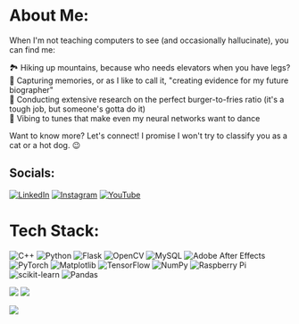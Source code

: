 # About Me:
When I'm not teaching computers to see (and occasionally hallucinate), you can find me:

🏞️ Hiking up mountains, because who needs elevators when you have legs?<br>
📸 Capturing memories, or as I like to call it, "creating evidence for my future biographer"<br>
🍔 Conducting extensive research on the perfect burger-to-fries ratio (it's a tough job, but someone's gotta do it)<br>
🎵 Vibing to tunes that make even my neural networks want to dance

Want to know more? Let's connect! I promise I won't try to classify you as a cat or a hot dog. 😉


## Socials:
[![LinkedIn](https://img.shields.io/badge/LinkedIn-%230077B5.svg?logo=linkedin&logoColor=white)](https://linkedin.com/in/https://www.linkedin.com/in/manik-singh-sarmaal-66b291261/) [![Instagram](https://img.shields.io/badge/Instagram-%23E4405F.svg?logo=Instagram&logoColor=white)](https://instagram.com/https://www.instagram.com/maniksarmaal/) [![YouTube](https://img.shields.io/badge/YouTube-%23FF0000.svg?logo=YouTube&logoColor=white)](https://youtube.com/@https://www.youtube.com/@maniksarmaal) 

# Tech Stack:
![C++](https://img.shields.io/badge/c++-%2300599C.svg?style=for-the-badge&logo=c%2B%2B&logoColor=white) ![Python](https://img.shields.io/badge/python-3670A0?style=for-the-badge&logo=python&logoColor=ffdd54) ![Flask](https://img.shields.io/badge/flask-%23000.svg?style=for-the-badge&logo=flask&logoColor=white) ![OpenCV](https://img.shields.io/badge/opencv-%23white.svg?style=for-the-badge&logo=opencv&logoColor=white) ![MySQL](https://img.shields.io/badge/mysql-4479A1.svg?style=for-the-badge&logo=mysql&logoColor=white) ![Adobe After Effects](https://img.shields.io/badge/Adobe%20After%20Effects-9999FF.svg?style=for-the-badge&logo=Adobe%20After%20Effects&logoColor=white) ![PyTorch](https://img.shields.io/badge/PyTorch-%23EE4C2C.svg?style=for-the-badge&logo=PyTorch&logoColor=white) ![Matplotlib](https://img.shields.io/badge/Matplotlib-%23ffffff.svg?style=for-the-badge&logo=Matplotlib&logoColor=black) ![TensorFlow](https://img.shields.io/badge/TensorFlow-%23FF6F00.svg?style=for-the-badge&logo=TensorFlow&logoColor=white) ![NumPy](https://img.shields.io/badge/numpy-%23013243.svg?style=for-the-badge&logo=numpy&logoColor=white) ![Raspberry Pi](https://img.shields.io/badge/-RaspberryPi-C51A4A?style=for-the-badge&logo=Raspberry-Pi) ![scikit-learn](https://img.shields.io/badge/scikit--learn-%23F7931E.svg?style=for-the-badge&logo=scikit-learn&logoColor=white) ![Pandas](https://img.shields.io/badge/pandas-%23150458.svg?style=for-the-badge&logo=pandas&logoColor=white)

![](https://github-readme-stats.vercel.app/api?username=ManikSinghSarmaal&theme=dark&hide_border=false&include_all_commits=false&count_private=false)
![](https://github-readme-streak-stats.herokuapp.com/?user=ManikSinghSarmaal&theme=dark&hide_border=false)<br/>

![](https://github-profile-trophy.vercel.app/?username=ManikSinghSarmaal&theme=radical&no-frame=false&no-bg=true&margin-w=4)
